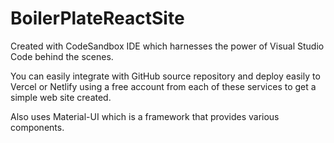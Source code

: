# BoilerPlateReactSite

Created with CodeSandbox IDE which harnesses the power of Visual Studio Code behind the scenes.

You can easily integrate with GitHub source repository and deploy easily to Vercel or Netlify using a free account from each of these services to get a simple web site created.

Also uses Material-UI which is a framework that provides various components.
